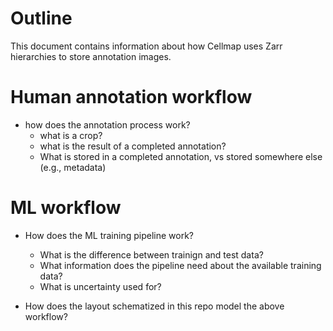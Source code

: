 # Outline

This document contains information about how Cellmap uses Zarr hierarchies to store annotation images.

# Human annotation workflow

- how does the annotation process work?
    - what is a crop?
    - what is the result of a completed annotation?
    - What is stored in a completed annotation, vs stored somewhere else (e.g., metadata)

# ML workflow

- How does the ML training pipeline work?
    - What is the difference between trainign and test data?
    - What information does the pipeline need about the available training data?
    - What is uncertainty used for?

- How does the layout schematized in this repo model the above workflow?



